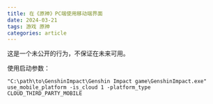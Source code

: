 ```yaml
---
title: 在《原神》PC端使用移动端界面
date: 2024-03-21
tags: 游戏 原神
categories: article
---
```


这是一个未公开的行为，不保证在未来可用。

使用启动参数：

```shell
"C:\path\to\GenshinImpact\Genshin Impact game\GenshinImpact.exe" use_mobile_platform -is_cloud 1 -platform_type CLOUD_THIRD_PARTY_MOBILE
```
